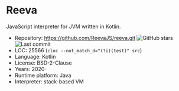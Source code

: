 # Reeva

JavaScript interpreter for JVM written in Kotlin.

* Repository:       https://github.com/ReevaJS/reeva.git <img src="https://img.shields.io/github/stars/ReevaJS/reeva?label=&style=flat-square" alt="GitHub stars" title="GitHub stars"><img src="https://img.shields.io/github/last-commit/ReevaJS/reeva?label=&style=flat-square" alt="Last commit" title="Last commit">
* LOC:              25566 (`cloc --not_match_d="(?i)(test)" src`)
* Language:         Kotlin
* License:          BSD-2-Clause
* Years:            2020-
* Runtime platform: Java
* Interpreter:      stack-based VM
